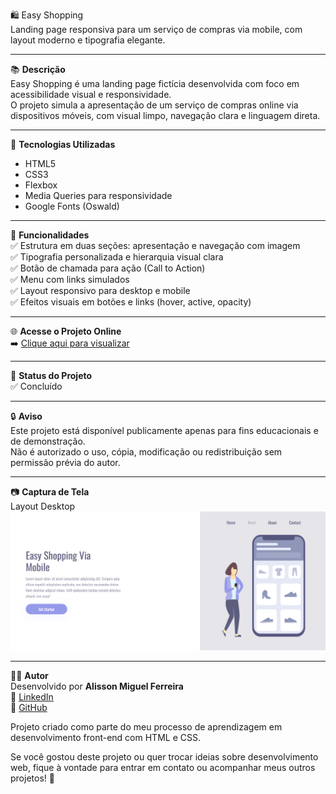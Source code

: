 🛍️ Easy Shopping  
Landing page responsiva para um serviço de compras via mobile, com layout moderno e tipografia elegante.

---

📚 **Descrição**  
Easy Shopping é uma landing page fictícia desenvolvida com foco em acessibilidade visual e responsividade.  
O projeto simula a apresentação de um serviço de compras online via dispositivos móveis, com visual limpo, navegação clara e linguagem direta.

---

🚀 **Tecnologias Utilizadas**  
- HTML5  
- CSS3  
- Flexbox  
- Media Queries para responsividade  
- Google Fonts (Oswald)

---

🎯 **Funcionalidades**  
✅ Estrutura em duas seções: apresentação e navegação com imagem  
✅ Tipografia personalizada e hierarquia visual clara  
✅ Botão de chamada para ação (Call to Action)  
✅ Menu com links simulados  
✅ Layout responsivo para desktop e mobile  
✅ Efeitos visuais em botões e links (hover, active, opacity)

---

🌐 **Acesse o Projeto Online**  
➡️ [Clique aqui para visualizar](https://alisson-miguelferreira.github.io/Easy-Shopping/)

---

📌 **Status do Projeto**  
✅ Concluído

---

🔒 **Aviso**  
Este projeto está disponível publicamente apenas para fins educacionais e de demonstração.  
Não é autorizado o uso, cópia, modificação ou redistribuição sem permissão prévia do autor.

---

📷 **Captura de Tela**  
Layout Desktop  
![Preview do Projeto](./assets/Print%20tela%20Easy%20Shopping.png)

---

👨‍💻 **Autor**  
Desenvolvido por **Alisson Miguel Ferreira**  
💼 [LinkedIn](https://www.linkedin.com/in/alisson-miguelferreira)  
📂 [GitHub](https://github.com/alisson-miguelferreira)

Projeto criado como parte do meu processo de aprendizagem em desenvolvimento front-end com HTML e CSS.

Se você gostou deste projeto ou quer trocar ideias sobre desenvolvimento web, fique à vontade para entrar em contato ou acompanhar meus outros projetos! 🚀
